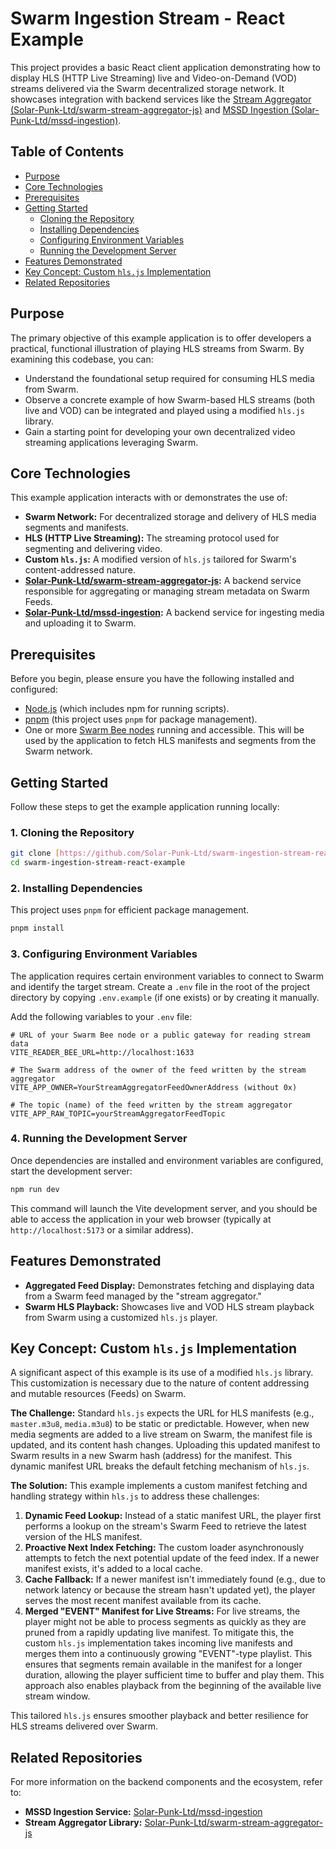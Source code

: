 # Swarm Ingestion Stream - React Example

This project provides a basic React client application demonstrating how to display HLS (HTTP Live Streaming) live and Video-on-Demand (VOD) streams delivered via the Swarm decentralized storage network. It showcases integration with backend services like the [Stream Aggregator (Solar-Punk-Ltd/swarm-stream-aggregator-js)](https://github.com/Solar-Punk-Ltd/swarm-stream-aggregator-js) and [MSSD Ingestion (Solar-Punk-Ltd/mssd-ingestion)](https://github.com/Solar-Punk-Ltd/mssd-ingestion).

## Table of Contents

- [Purpose](#purpose)
- [Core Technologies](#core-technologies)
- [Prerequisites](#prerequisites)
- [Getting Started](#getting-started)
  - [Cloning the Repository](#1-cloning-the-repository)
  - [Installing Dependencies](#2-installing-dependencies)
  - [Configuring Environment Variables](#3-configuring-environment-variables)
  - [Running the Development Server](#4-running-the-development-server)
- [Features Demonstrated](#features-demonstrated)
- [Key Concept: Custom `hls.js` Implementation](#key-concept-custom-hlsjs-implementation)
- [Related Repositories](#related-repositories)

## Purpose

The primary objective of this example application is to offer developers a practical, functional illustration of playing HLS streams from Swarm. By examining this codebase, you can:

- Understand the foundational setup required for consuming HLS media from Swarm.
- Observe a concrete example of how Swarm-based HLS streams (both live and VOD) can be integrated and played using a modified `hls.js` library.
- Gain a starting point for developing your own decentralized video streaming applications leveraging Swarm.

## Core Technologies

This example application interacts with or demonstrates the use of:

- **Swarm Network:** For decentralized storage and delivery of HLS media segments and manifests.
- **HLS (HTTP Live Streaming):** The streaming protocol used for segmenting and delivering video.
- **Custom `hls.js`:** A modified version of `hls.js` tailored for Swarm's content-addressed nature.
- **[Solar-Punk-Ltd/swarm-stream-aggregator-js](https://github.com/Solar-Punk-Ltd/swarm-stream-aggregator-js):** A backend service responsible for aggregating or managing stream metadata on Swarm Feeds.
- **[Solar-Punk-Ltd/mssd-ingestion](https://github.com/Solar-Punk-Ltd/mssd-ingestion):** A backend service for ingesting media and uploading it to Swarm.

## Prerequisites

Before you begin, please ensure you have the following installed and configured:

- [Node.js](https://nodejs.org/) (which includes npm for running scripts).
- [pnpm](https://pnpm.io/installation) (this project uses `pnpm` for package management).
- One or more [Swarm Bee nodes](https://docs.ethswarm.org/docs/bee/installation/install) running and accessible. This will be used by the application to fetch HLS manifests and segments from the Swarm network.

## Getting Started

Follow these steps to get the example application running locally:

### 1. Cloning the Repository

```bash
git clone [https://github.com/Solar-Punk-Ltd/swarm-ingestion-stream-react-example.git](https://github.com/Solar-Punk-Ltd/swarm-ingestion-stream-react-example.git)
cd swarm-ingestion-stream-react-example
```

### 2\. Installing Dependencies

This project uses `pnpm` for efficient package management.

```bash
pnpm install
```

### 3\. Configuring Environment Variables

The application requires certain environment variables to connect to Swarm and identify the target stream. Create a `.env` file in the root of the project directory by copying `.env.example` (if one exists) or by creating it manually.

Add the following variables to your `.env` file:

```env
# URL of your Swarm Bee node or a public gateway for reading stream data
VITE_READER_BEE_URL=http://localhost:1633

# The Swarm address of the owner of the feed written by the stream aggregator
VITE_APP_OWNER=YourStreamAggregatorFeedOwnerAddress (without 0x)

# The topic (name) of the feed written by the stream aggregator
VITE_APP_RAW_TOPIC=yourStreamAggregatorFeedTopic
```

### 4\. Running the Development Server

Once dependencies are installed and environment variables are configured, start the development server:

```bash
npm run dev
```

This command will launch the Vite development server, and you should be able to access the application in your web browser (typically at `http://localhost:5173` or a similar address).

## Features Demonstrated

- **Aggregated Feed Display:** Demonstrates fetching and displaying data from a Swarm feed managed by the "stream aggregator."
- **Swarm HLS Playback:** Showcases live and VOD HLS stream playback from Swarm using a customized `hls.js` player.

## Key Concept: Custom `hls.js` Implementation

A significant aspect of this example is its use of a modified `hls.js` library. This customization is necessary due to the nature of content addressing and mutable resources (Feeds) on Swarm.

**The Challenge:**
Standard `hls.js` expects the URL for HLS manifests (e.g., `master.m3u8`, `media.m3u8`) to be static or predictable. However, when new media segments are added to a live stream on Swarm, the manifest file is updated, and its content hash changes. Uploading this updated manifest to Swarm results in a new Swarm hash (address) for the manifest. This dynamic manifest URL breaks the default fetching mechanism of `hls.js`.

**The Solution:**
This example implements a custom manifest fetching and handling strategy within `hls.js` to address these challenges:

1.  **Dynamic Feed Lookup:** Instead of a static manifest URL, the player first performs a lookup on the stream's Swarm Feed to retrieve the latest version of the HLS manifest.
2.  **Proactive Next Index Fetching:** The custom loader asynchronously attempts to fetch the next potential update of the feed index. If a newer manifest exists, it's added to a local cache.
3.  **Cache Fallback:** If a newer manifest isn't immediately found (e.g., due to network latency or because the stream hasn't updated yet), the player serves the most recent manifest available from its cache.
4.  **Merged "EVENT" Manifest for Live Streams:** For live streams, the player might not be able to process segments as quickly as they are pruned from a rapidly updating live manifest. To mitigate this, the custom `hls.js` implementation takes incoming live manifests and merges them into a continuously growing "EVENT"-type playlist. This ensures that segments remain available in the manifest for a longer duration, allowing the player sufficient time to buffer and play them. This approach also enables playback from the beginning of the available live stream window.

This tailored `hls.js` ensures smoother playback and better resilience for HLS streams delivered over Swarm.

## Related Repositories

For more information on the backend components and the ecosystem, refer to:

- **MSSD Ingestion Service:** [Solar-Punk-Ltd/mssd-ingestion](https://github.com/Solar-Punk-Ltd/mssd-ingestion)
- **Stream Aggregator Library:** [Solar-Punk-Ltd/swarm-stream-aggregator-js](https://github.com/Solar-Punk-Ltd/swarm-stream-aggregator-js)
````
